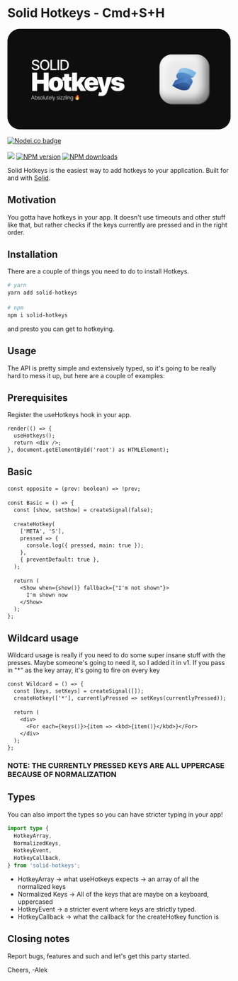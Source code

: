 # Solid Hotkeys - Cmd+S+H

[![Solid Hotkeys Banner](https://raw.githubusercontent.com/alekangelov/solid-hotkeys/main/hotkeys-banner.png)](https://alekangelov.github.io/solid-hotkeys)

<span class="badge-nodeico"><a href="https://www.npmjs.com/package/solid-hotkeys" title="Nodei.co badge"><img src="https://nodei.co/npm/solid-hotkeys.png?downloads=true&compact=true&height=2" alt="Nodei.co badge" /></a></span>
<br class="badge-separator" />
<br class="badge-separator" />
<span class="badge-shields"><img src="https://img.shields.io/badge/bundle-~2kb-teal.svg" /></span>
<span class="badge-npmversion"><a href="https://npmjs.org/package/solid-hotkeys" title="View this project on NPM"><img src="https://img.shields.io/npm/v/solid-hotkeys.svg" alt="NPM version" /></a></span>
<span class="badge-npmdownloads"><a href="https://npmjs.org/package/solid-hotkeys" title="View this project on NPM"><img src="https://img.shields.io/npm/dm/solid-hotkeys.svg" alt="NPM downloads" /></a></span>

Solid Hotkeys is the easiest way to add hotkeys to your application.
Built for and with [Solid](https://github.com/solidjs/solid).

## Motivation

You gotta have hotkeys in your app. It doesn't use timeouts and other stuff like that, but rather checks if the keys currently are pressed and in the right order.

## Installation

There are a couple of things you need to do to install Hotkeys.

```bash
# yarn
yarn add solid-hotkeys

# npm
npm i solid-hotkeys
```

and presto you can get to hotkeying.

## Usage

The API is pretty simple and extensively typed, so it's going to be really hard to mess it up, but here are a couple of examples:

## Prerequisites

Register the useHotkeys hook in your app.

```tsx
render(() => {
  useHotkeys();
  return <div />;
}, document.getElementById('root') as HTMLElement);
```

## Basic

```tsx
const opposite = (prev: boolean) => !prev;

const Basic = () => {
  const [show, setShow] = createSignal(false);

  createHotkey(
    ['META', 'S'],
    pressed => {
      console.log({ pressed, main: true });
    },
    { preventDefault: true },
  );

  return (
    <Show when={show()} fallback={"I'm not shown"}>
      I'm shown now
    </Show>
  );
};
```

## Wildcard usage

Wildcard usage is really if you need to do some super insane stuff with the presses. Maybe someone's going to need it, so I added it in v1. If you pass in "\*" as the key array, it's going to fire on every key

```tsx
const Wildcard = () => {
  const [keys, setKeys] = createSignal([]);
  createHotkey(['*'], currentlyPressed => setKeys(currentlyPressed));

  return (
    <div>
      <For each={keys()}>{item => <kbd>{item()}</kbd>}</For>
    </div>
  );
};
```

### NOTE: THE CURRENTLY PRESSED KEYS ARE ALL UPPERCASE BECAUSE OF NORMALIZATION

## Types

You can also import the types so you can have stricter typing in your app!

```ts
import type {
  HotkeyArray,
  NormalizedKeys,
  HotkeyEvent,
  HotkeyCallback,
} from 'solid-hotkeys';
```

- HotkeyArray -> what useHotkeys expects -> an array of all the normalized keys
- Normalized Keys -> All of the keys that are maybe on a keyboard, uppercased
- HotkeyEvent -> a stricter event where keys are strictly typed.
- HotkeyCallback -> what the callback for the createHotkey function is

## Closing notes

Report bugs, features and such and let's get this party started.

Cheers,
-Alek
